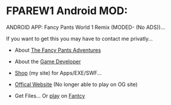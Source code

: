 # FPAREW1 Android MOD:
ANDROID APP: Fancy Pants World 1 Remix (MODED- (No ADS))...

If you want to get this you may have to contact me privatly...

- About [The Fancy Pants Adventures](https://en.wikipedia.org/wiki/The_Fancy_Pants_Adventures)

- About the [Game Developer](https://en.wikipedia.org/wiki/Brad_Borne)

- [Shop](https://sites.google.com/view/fancyexplore/shop) (my site) for Apps/EXE/SWF...

- [Offical Website](https://www.bornegames.com/) (No longer able to play on OG site)

- Get Files... Or [play](https://sites.google.com/view/fancyexplore/shop/portal-player) on [Fantcy](https://sites.google.com/view/fancyexplore)
